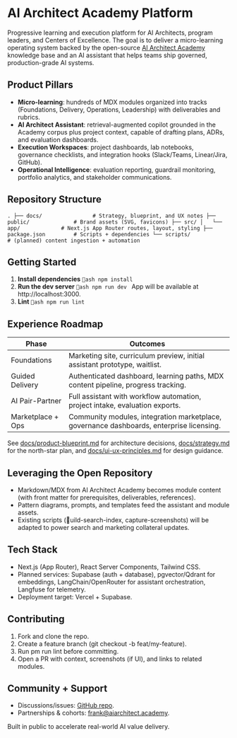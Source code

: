 ﻿# AI Architect Academy Platform

Progressive learning and execution platform for AI Architects, program leaders, and Centers of Excellence. The goal is to deliver a micro-learning operating system backed by the open-source [AI Architect Academy](https://github.com/AI-Architect-Academy/ai-architect-academy) knowledge base and an AI assistant that helps teams ship governed, production-grade AI systems.

## Product Pillars
- **Micro-learning**: hundreds of MDX modules organized into tracks (Foundations, Delivery, Operations, Leadership) with deliverables and rubrics.
- **AI Architect Assistant**: retrieval-augmented copilot grounded in the Academy corpus plus project context, capable of drafting plans, ADRs, and evaluation dashboards.
- **Execution Workspaces**: project dashboards, lab notebooks, governance checklists, and integration hooks (Slack/Teams, Linear/Jira, GitHub).
- **Operational Intelligence**: evaluation reporting, guardrail monitoring, portfolio analytics, and stakeholder communications.

## Repository Structure
`
.
├── docs/                # Strategy, blueprint, and UX notes
├── public/              # Brand assets (SVG, favicons)
├── src/
│   └── app/             # Next.js App Router routes, layout, styling
├── package.json         # Scripts + dependencies
└── scripts/             # (planned) content ingestion + automation
`

## Getting Started
1. **Install dependencies**
   `ash
   npm install
   `
2. **Run the dev server**
   `ash
   npm run dev
   `
   App will be available at http://localhost:3000.
3. **Lint**
   `ash
   npm run lint
   `

## Experience Roadmap
| Phase | Outcomes |
| --- | --- |
| Foundations | Marketing site, curriculum preview, initial assistant prototype, waitlist. |
| Guided Delivery | Authenticated dashboard, learning paths, MDX content pipeline, progress tracking. |
| AI Pair-Partner | Full assistant with workflow automation, project intake, evaluation exports. |
| Marketplace + Ops | Community modules, integration marketplace, governance dashboards, enterprise licensing. |

See [docs/product-blueprint.md](docs/product-blueprint.md) for architecture decisions, [docs/strategy.md](docs/strategy.md) for the north-star plan, and [docs/ui-ux-principles.md](docs/ui-ux-principles.md) for design guidance.

## Leveraging the Open Repository
- Markdown/MDX from AI Architect Academy becomes module content (with front matter for prerequisites, deliverables, references).
- Pattern diagrams, prompts, and templates feed the assistant and module assets.
- Existing scripts (uild-search-index, capture-screenshots) will be adapted to power search and marketing collateral updates.

## Tech Stack
- Next.js (App Router), React Server Components, Tailwind CSS.
- Planned services: Supabase (auth + database), pgvector/Qdrant for embeddings, LangChain/OpenRouter for assistant orchestration, Langfuse for telemetry.
- Deployment target: Vercel + Supabase.

## Contributing
1. Fork and clone the repo.
2. Create a feature branch (git checkout -b feat/my-feature).
3. Run 
pm run lint before committing.
4. Open a PR with context, screenshots (if UI), and links to related modules.

## Community + Support
- Discussions/issues: [GitHub repo](https://github.com/frankxai/saas-ai-architect-academy).
- Partnerships & cohorts: [frank@aiarchitect.academy](mailto:frank@aiarchitect.academy).

Built in public to accelerate real-world AI value delivery.